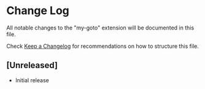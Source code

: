 # Change Log

All notable changes to the "my-goto" extension will be documented in this file.

Check [Keep a Changelog](http://keepachangelog.com/) for recommendations on how to structure this file.

## [Unreleased]

- Initial release